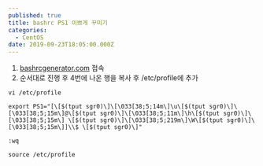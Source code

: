 ```yaml
---
published: true
title: bashrc PS1 이쁘게 꾸미기
categories:
  - CentOS
date: 2019-09-23T18:05:00.000Z
---
```

1. [bashrcgenerator.com] 접속
2. 순서대로 진행 후 4번에 나온 행을 복사 후 /etc/profile에 추가

```
vi /etc/profile

export PS1="[\[$(tput sgr0)\]\[\033[38;5;14m\]\u\[$(tput sgr0)\]\[\033[38;5;15m\]@\[$(tput sgr0)\]\[\033[38;5;11m\]\h\[$(tput sgr0)\]\[\033[38;5;15m\] \[$(tput sgr0)\]\[\033[38;5;219m\]\W\[$(tput sgr0)\]\[\033[38;5;15m\]]\\$ \[$(tput sgr0)\]"

:wq

source /etc/profile
```

[bashrcgenerator.com]: http://bashrcgenerator.com/